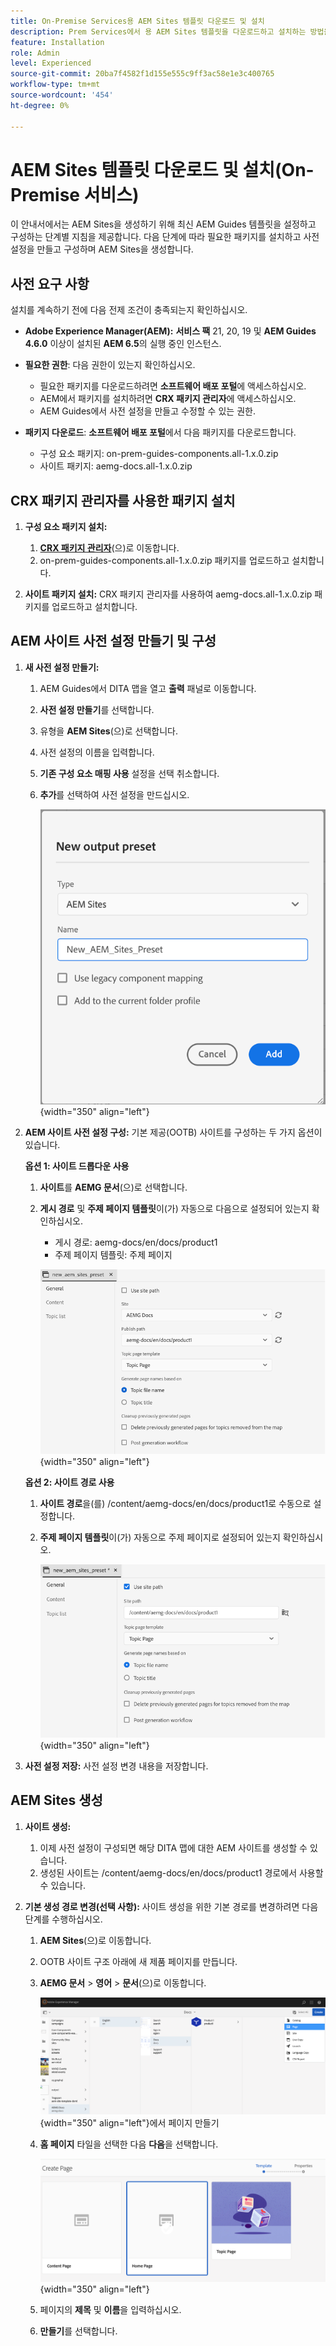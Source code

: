 ```yaml
---
title: On-Premise Services용 AEM Sites 템플릿 다운로드 및 설치
description: Prem Services에서 용 AEM Sites 템플릿을 다운로드하고 설치하는 방법을 알아봅니다
feature: Installation
role: Admin
level: Experienced
source-git-commit: 20ba7f4582f1d155e555c9ff3ac58e1e3c400765
workflow-type: tm+mt
source-wordcount: '454'
ht-degree: 0%

---
```


# AEM Sites 템플릿 다운로드 및 설치(On-Premise 서비스)

이 안내서에서는 AEM Sites을 생성하기 위해 최신 AEM Guides 템플릿을 설정하고 구성하는 단계별 지침을 제공합니다. 다음 단계에 따라 필요한 패키지를 설치하고 사전 설정을 만들고 구성하며 AEM Sites을 생성합니다.

## 사전 요구 사항

설치를 계속하기 전에 다음 전제 조건이 충족되는지 확인하십시오.

- **Adobe Experience Manager(AEM):** **서비스 팩** 21, 20, 19 및 **AEM Guides 4.6.0** 이상이 설치된 **AEM 6.5**&#x200B;의 실행 중인 인스턴스.

- **필요한 권한**: 다음 권한이 있는지 확인하십시오.

   - 필요한 패키지를 다운로드하려면 **소프트웨어 배포 포털**&#x200B;에 액세스하십시오.
   - AEM에서 패키지를 설치하려면 **CRX 패키지 관리자**&#x200B;에 액세스하십시오.
   - AEM Guides에서 사전 설정을 만들고 수정할 수 있는 권한.

- **패키지 다운로드**: **소프트웨어 배포 포털**&#x200B;에서 다음 패키지를 다운로드합니다.

   - 구성 요소 패키지: on-prem-guides-components.all-1.x.0.zip
   - 사이트 패키지: aemg-docs.all-1.x.0.zip

## CRX 패키지 관리자를 사용한 패키지 설치

1. **구성 요소 패키지 설치:**
   1. [**CRX 패키지 관리자**](http://&lt;your-aem-instance>/crx/packmgr)&#x200B;(으)로 이동합니다.
   2. on-prem-guides-components.all-1.x.0.zip 패키지를 업로드하고 설치합니다.

2. **사이트 패키지 설치:** CRX 패키지 관리자를 사용하여 aemg-docs.all-1.x.0.zip 패키지를 업로드하고 설치합니다.


## AEM 사이트 사전 설정 만들기 및 구성

1. **새 사전 설정 만들기:**
   1. AEM Guides에서 DITA 맵을 열고 **출력** 패널로 이동합니다.
   2. **사전 설정 만들기**&#x200B;를 선택합니다.
   3. 유형을 **AEM Sites**(으)로 선택합니다.
   4. 사전 설정의 이름을 입력합니다.
   5. **기존 구성 요소 매핑 사용** 설정을 선택 취소합니다.
   6. **추가**&#x200B;를 선택하여 사전 설정을 만드십시오.

      ![새 출력 사전 설정 대화 상자](/help/product-guide/knowledge-base/kb-articles/assets/publishing/new-output-preset.png){width="350" align="left"}


2. **AEM 사이트 사전 설정 구성:** 기본 제공(OOTB) 사이트를 구성하는 두 가지 옵션이 있습니다.

   **옵션 1: 사이트 드롭다운 사용**

   1. **사이트**&#x200B;를 **AEMG 문서**(으)로 선택합니다.
   2. **게시 경로** 및 **주제 페이지 템플릿**&#x200B;이(가) 자동으로 다음으로 설정되어 있는지 확인하십시오.
      - 게시 경로: aemg-docs/en/docs/product1
      - 주제 페이지 템플릿: 주제 페이지

      ![사이트 드롭다운 사용](/help/product-guide/knowledge-base/kb-articles/assets/publishing/use-site-dropdown.png){width="350" align="left"}

   **옵션 2: 사이트 경로 사용**

   1. **사이트 경로**&#x200B;을(를) /content/aemg-docs/en/docs/product1로 수동으로 설정합니다.
   2. **주제 페이지 템플릿**&#x200B;이(가) 자동으로 주제 페이지로 설정되어 있는지 확인하십시오.

      ![사이트 경로 사용](/help/product-guide/knowledge-base/kb-articles/assets/publishing/use-site-path.png){width="350" align="left"}

3. **사전 설정 저장:** 사전 설정 변경 내용을 저장합니다.

## AEM Sites 생성

1. **사이트 생성:**
   1. 이제 사전 설정이 구성되면 해당 DITA 맵에 대한 AEM 사이트를 생성할 수 있습니다.
   2. 생성된 사이트는 /content/aemg-docs/en/docs/product1 경로에서 사용할 수 있습니다.
2. **기본 생성 경로 변경(선택 사항):** 사이트 생성을 위한 기본 경로를 변경하려면 다음 단계를 수행하십시오.

   1. **AEM Sites**(으)로 이동합니다.
   2. OOTB 사이트 구조 아래에 새 제품 페이지를 만듭니다.
   3. **AEMG 문서** > **영어** > **문서**(으)로 이동합니다.

      ![AEM 사이트 구조 ](/help/product-guide/knowledge-base/kb-articles/assets/publishing/create-new-page.png){width="350" align="left"}에서 페이지 만들기

   4. **홈 페이지** 타일을 선택한 다음 **다음**&#x200B;을 선택합니다.

      ![홈 페이지 타일 선택](/help/product-guide/knowledge-base/kb-articles/assets/publishing/home-page-tile.png){width="350" align="left"}

   5. 페이지의 **제목** 및 **이름**&#x200B;을 입력하십시오.
   6. **만들기**&#x200B;를 선택합니다.

